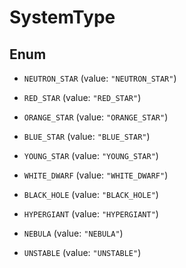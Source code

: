

# SystemType

## Enum


* `NEUTRON_STAR` (value: `"NEUTRON_STAR"`)

* `RED_STAR` (value: `"RED_STAR"`)

* `ORANGE_STAR` (value: `"ORANGE_STAR"`)

* `BLUE_STAR` (value: `"BLUE_STAR"`)

* `YOUNG_STAR` (value: `"YOUNG_STAR"`)

* `WHITE_DWARF` (value: `"WHITE_DWARF"`)

* `BLACK_HOLE` (value: `"BLACK_HOLE"`)

* `HYPERGIANT` (value: `"HYPERGIANT"`)

* `NEBULA` (value: `"NEBULA"`)

* `UNSTABLE` (value: `"UNSTABLE"`)



